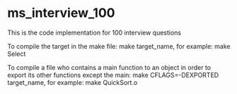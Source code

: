 ms_interview_100
================

This is the code implementation for 100 interview questions

To compile the target in the make file:
make target_name, for example: make Select

To compile a file who contains a main function to an object in order to export its other functions except the main:
make CFLAGS=-DEXPORTED target_name, for example: make QuickSort.o
